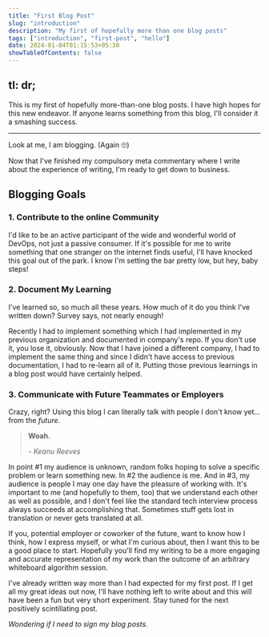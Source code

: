 ```yaml
---
title: "First Blog Post"
slug: "introduction"
description: "My first of hopefully more than one blog posts"
tags: ["introduction", "first-post", "hello"]
date: 2024-01-04T01:15:53+05:30
showTableOfContents: false
---
```


tl: dr;
-------
This is my first of hopefully more-than-one blog posts. I have high hopes for this new endeavor. If anyone learns something from this blog, I'll consider it a smashing success.

* * *
Look at me, I am blogging. (Again 🙄)

Now that I've finished my compulsory meta commentary where I write about the experience of writing, I'm ready to get down to business.

Blogging Goals
--------------

### 1. Contribute to the online Community

I'd like to be an active participant of the wide and wonderful world of DevOps, not just a passive consumer. If it's possible for me to write something that one stranger on the internet finds useful, I'll have knocked this goal out of the park. I know I'm setting the bar pretty low, but hey, baby steps!

### 2. Document My Learning

I've learned so, so much all these years. How much of it do you think I've written down? Survey says, not nearly enough!

Recently I had to implement something which I had implemented in my previous organization and documented in company's repo. If you don't use it, you lose it, obviously. Now that I have joined a different company, I had to implement the same thing and since I didn't have access to previous documentation, I had to re-learn all of it. Putting those previous learnings in a blog post would have certainly helped.

### 3. Communicate with Future Teammates or Employers

Crazy, right? Using this blog I can literally talk with people I don't know yet... from the _future_.

> **Woah.**
>
> _- Keanu Reeves_

In point #1 my audience is unknown, random folks hoping to solve a specific problem or learn something new. In #2 the audience is me. And in #3, my audience is people I may one day have the pleasure of working with. It's important to me (and hopefully to them, too) that we understand each other as well as possible, and I don't feel like the standard tech interview process always succeeds at accomplishing that. Sometimes stuff gets lost in translation or never gets translated at all.

If you, potential employer or coworker of the future, want to know how I think, how I express myself, or what I'm curious about, then I want this to be a good place to start. Hopefully you'll find my writing to be a more engaging and accurate representation of my work than the outcome of an arbitrary whiteboard algorithm session.

I've already written way more than I had expected for my first post. If I get all my great ideas out now, I'll have nothing left to write about and this will have been a fun but very short experiment. Stay tuned for the next positively scintillating post.

_Wondering if I need to sign my blog posts._
